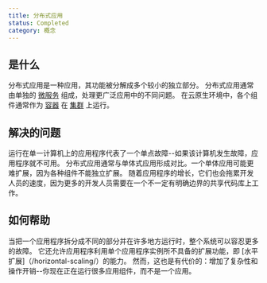 ```yaml
---
title: 分布式应用
status: Completed
category: 概念
---
```


## 是什么

分布式应用是一种应用，其功能被分解成多个较小的独立部分。
分布式应用通常由单独的 [微服务](/microservices/) 组成，处理更广泛应用中的不同问题。
在云原生环境中，各个组件通常作为 [容器](/container/) 在 [集群](/cluster/) 上运行。

## 解决的问题 

运行在单一计算机上的应用程序代表了一个单点故障--如果该计算机发生故障，应用程序就不可用。
分布式应用通常与单体式应用形成对比。一个单体应用可能更难扩展，因为各种组件不能独立扩展。
随着应用程序的增长，它们也会拖累开发人员的速度，因为更多的开发人员需要在一个不一定有明确边界的共享代码库上工作。

## 如何帮助

当把一个应用程序拆分成不同的部分并在许多地方运行时，整个系统可以容忍更多的故障。
它还允许应用程序利用单个应用程序实例所不具备的扩展功能，即 [水平扩展]（/horizontal-scaling/）的能力。
然而，这也是有代价的：增加了复杂性和操作开销--你现在正在运行很多应用组件，而不是一个应用。
